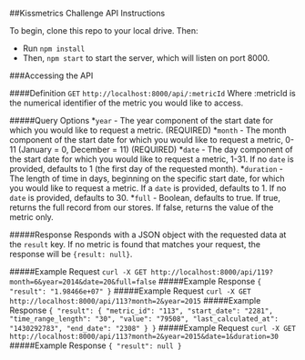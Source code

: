 ##Kissmetrics Challenge API Instructions

To begin, clone this repo to your local drive. Then:

* Run `npm install`
* Then, `npm start` to start the server, which will listen on port 8000.

###Accessing the API

####Definition
`GET`
`http://localhost:8000/api/:metricId`
Where :metricId is the numerical identifier of the metric you would like to access.

#####Query Options
*`year` - The year component of the start date for which you would like to request a metric. (REQUIRED)
*`month` - The month component of the start date for which you would like to request a metric, 0-11 (January = 0, December = 11) (REQUIRED)
*`date` - The day component of the start date for which you would like to request a metric, 1-31. If no `date` is provided, defaults to 1 (the first day of the requested month).
*`duration` - The length of time in days, beginning on the specific start date, for which you would like to request a metric. If a `date` is provided, defaults to 1. If no `date` is provided, defaults to 30.
*`full` - Boolean, defaults to true. If true, returns the full record from our stores. If false, returns the value of the metric only.

#####Response
Responds with a JSON object with the requested data at the `result` key. If no metric is found that matches your request, the response will be `{result: null}`.

#####Example Request
`curl -X GET http://localhost:8000/api/119?month=6&year=2014&date=20&full=false`
#####Example Response
`{
    "result": "1.98466e+07"
}`
#####Example Request
`curl -X GET http://localhost:8000/api/113?month=2&year=2015`
#####Example Response
`{
"result": {
  "metric_id": "113",
  "start_date": "2281",
  "time_range_length": "30",
  "value": "79508",
  "last_calculated_at": "1430292783",
  "end_date": "2308"
  }
}`
#####Example Request
`curl -X GET http://localhost:8000/api/113?month=2&year=2015&date=1&duration=30`
#####Example Response
`{
"result": null
}`